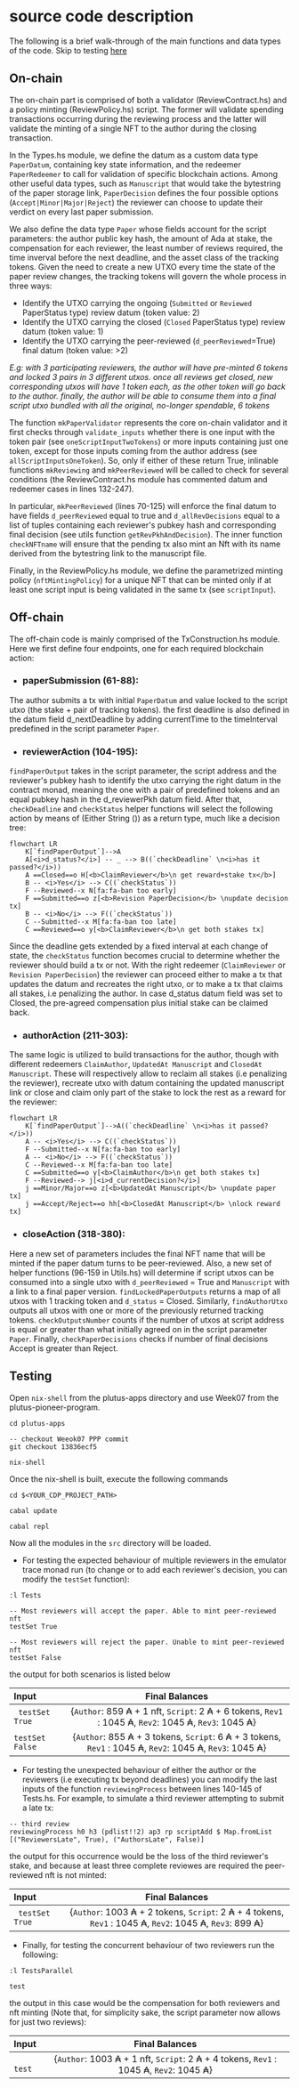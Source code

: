 # source code description

The following is a brief walk-through of the main functions and data types of the code. 
Skip to testing [here](#testing)

## On-chain

The on-chain part is comprised of both a validator (ReviewContract.hs) and a policy minting (ReviewPolicy.hs) script. The former will validate spending transactions occurring during the reviewing process and the latter will validate the minting of a single NFT to the author during the closing transaction.

In the Types.hs module, we define the datum as a custom data type `PaperDatum`, containing key state information, and the redeemer `PaperRedeemer` to call for validation of specific blockchain actions. Among other useful data types, such as `Manuscript` that would take the bytestring of the paper storage link, `PaperDecision` defines the four possible options (`Accept|Minor|Major|Reject`) the reviewer can choose to update their verdict on every last paper submission.  

We also define the data type `Paper` whose fields account for the script parameters: the author public key hash, the amount of Ada at stake, the compensation for each reviewer, the least number of reviews required, the time inverval before the next deadline, and the asset class of the tracking tokens. Given the need to create a new UTXO every time the state of the paper review changes, the tracking tokens will govern the whole process in three ways:
- Identify the UTXO carrying the ongoing (`Submitted` or `Reviewed` PaperStatus type) review datum (token value: 2)
- Identify the UTXO carrying the closed (`Closed` PaperStatus type) review datum (token value: 1)
- Identify the UTXO carrying the peer-reviewed (`d_peerReviewed`=True) final datum (token value: >2)

<i>E.g: with 3 participating reviewers, the author will have pre-minted 6 tokens and locked 3 pairs in 3 different utxos. once all reviews get closed, new corresponding utxos will have 1 token each, as the other token will go back to the author. finally, the author will be able to consume them into a final script utxo bundled with all the original, no-longer spendable, 6 tokens</i> 

The function `mkPaperValidator` represents the core on-chain validator and it first checks through `validate_inputs` whether there is one input with the token pair (see `oneScriptInputTwoTokens`) or more inputs containing just one token, except for those inputs coming from the author address (see `allScriptInputsOneToken`). So, only if either of these return True, inlinable functions `mkReviewing` and `mkPeerReviewed` will be called to check for several conditions (the ReviewContract.hs module has commented datum and redeemer cases in lines 132-247).

In particular, `mkPeerReviewed` (lines 70-125) will enforce the final datum to have fields `d_peerReviewed` equal to true and `d_allRevDecisions` equal to a list of tuples containing each reviewer's pubkey hash and corresponding final decision (see utils function `getRevPkhAndDecision`). The inner function `checkNFTname` will ensure that the pending tx also mint an Nft with its name derived from the bytestring link to the manuscript file. 

Finally, in the ReviewPolicy.hs module, we define the parametrized minting policy (`nftMintingPolicy`) for a unique NFT that can be minted only if at least one script input is being validated in the same tx (see `scriptInput`). 



## Off-chain

The off-chain code is mainly comprised of the TxConstruction.hs module. Here we first define four endpoints, one for each required blockchain action:
- ### <b>paperSubmission</b> (61-88): 

The author submits a tx with initial `PaperDatum` and value locked to the script utxo (the stake + pair of tracking tokens). the first deadline is also defined in the datum field d_nextDeadline by adding currentTime to the timeInterval predefined in the script parameter `Paper`.

- ### <b>reviewerAction</b> (104-195): 

`findPaperOutput` takes in the script parameter, the script address and the reviewer's pubkey hash to identify the utxo carrying the right datum in the contract monad, meaning the one with a pair of predefined tokens and an equal pubkey hash in the d_reviewerPkh datum field. After that, `checkDeadline` and `checkStatus` helper functions will select the following action by means of (Either String ()) as a return type, much like a decision tree:

```mermaid
flowchart LR
    K[`findPaperOutput`]-->A
    A[<i>d_status?</i>] -- _ --> B((`checkDeadline` \n<i>has it passed?</i>))
    A ==Closed==o H[<b>ClaimReviewer</b>\n get reward+stake tx</b>]
    B -- <i>Yes</i> --> C((`checkStatus`))
    F --Reviewed--x N[fa:fa-ban too early]
    F ==Submitted==o z[<b>Revision PaperDecision</b> \nupdate decision tx]
    B -- <i>No</i> --> F((`checkStatus`))
    C --Submitted--x M[fa:fa-ban too late]
    C ==Reviewed==o y[<b>ClaimReviewer</b>\n get both stakes tx]
```

Since the deadline gets extended by a fixed interval at each change of state, the `checkStatus` function becomes crucial to determine whether the reviewer should build a tx or not. With the right redeemer (`ClaimReviewer` or `Revision PaperDecision`) the reviewer can proceed either to make a tx that updates the datum and recreates the right utxo, or to make a tx that claims all stakes, i.e penalizing the author. In case d_status datum field was set to Closed, the pre-agreed compensation plus initial stake can be claimed back. 

- ### <b>authorAction</b> (211-303): 

The same logic is utilized to build transactions for the author, though with different redeemers `ClaimAuthor`, `UpdatedAt Manuscript` and `ClosedAt Manuscript`. These will respectively allow to reclaim all stakes (i.e penalizing the reviewer), recreate utxo with datum containing the updated manuscript link or close and claim only part of the stake to lock the rest as a reward for the reviewer: 

```mermaid
flowchart LR
    K[`findPaperOutput`]-->A((`checkDeadline` \n<i>has it passed?</i>))
    A -- <i>Yes</i> --> C((`checkStatus`))
    F --Submitted--x N[fa:fa-ban too early]
    A -- <i>No</i> --> F((`checkStatus`))
    C --Reviewed--x M[fa:fa-ban too late]
    C ==Submitted==o y[<b>ClaimAuthor</b>\n get both stakes tx]
    F --Reviewed--> j[<i>d_currentDecision?</i>]
    j ==Minor/Major==o z[<b>UpdatedAt Manuscript</b> \nupdate paper tx]
    j ==Accept/Reject==o hh[<b>ClosedAt Manuscript</b> \nlock reward tx]
```

- ### <b>closeAction</b> (318-380): 

Here a new set of parameters includes the final NFT name that will be minted if the paper datum turns to be peer-reviewed. Also, a new set of helper functions (96-159 in Utils.hs) will determine if script utxos can be consumed into a single utxo with `d_peerReviewed` = True and `Manuscript` with a link to a final paper version.
`findLockedPaperOutputs` returns a map of all utxos with 1 tracking token and `d_status` = Closed. Similarly, `findAuthorUtxo` outputs all utxos with one or more of the previously returned tracking tokens. `checkOutputsNumber` counts if the number of utxos at script address is equal or greater than what initially agreed on in the script parameter `Paper`. Finally, `checkPaperDecisions` checks if number of final decisions Accept is greater than Reject. 



## Testing


Open `nix-shell` from the plutus-apps directory and use Week07 from the plutus-pioneer-program.

```
cd plutus-apps 

-- checkout Weeok07 PPP commit
git checkout 13836ecf5

nix-shell
```

Once the nix-shell is built, execute the following commands

```
cd $<YOUR_CDP_PROJECT_PATH>

cabal update

cabal repl 
```
Now all the modules in the `src` directory will be loaded. 


- For testing the expected behaviour of multiple reviewers in the emulator trace monad run (to change or to add each reviewer's decision, you can modify the `testSet` function):
```
:l Tests

-- Most reviewers will accept the paper. Able to mint peer-reviewed nft 
testSet True

-- Most reviewers will reject the paper. Unable to mint peer-reviewed nft 
testSet False
``` 

the output for both scenarios is listed below


|       Input    	|  Final Balances |
|     :-------      |  :---: 	 	   |
|` testSet True`    | {`Author`: 859 ₳ + 1 nft, `Script`: 2 ₳ + 6 tokens, `Rev1` : 1045 ₳,  `Rev2`: 1045 ₳, `Rev3`: 1045 ₳}|
|`testSet False`    | {`Author`: 855 ₳ + 3 tokens, `Script`: 6 ₳ + 3 tokens, `Rev1` : 1045 ₳,  `Rev2`: 1045 ₳, `Rev3`: 1045 ₳}|



- For testing the unexpected behaviour of either the author or the reviewers (i.e executing tx beyond deadlines) you can modify the last inputs of the function `reviewingProcess` between lines 140-145 of Tests.hs. For example, to simulate a third reviewer attempting to submit a late tx:
```
-- third review
reviewingProcess h0 h3 (pdlist!!2) ap3 rp scriptAdd $ Map.fromList [("ReviewersLate", True), ("AuthorsLate", False)]
``` 
the output for this occurrence would be the loss of the third reviewer's stake, and because at least three complete reviewes are required the peer-reviewed nft is not minted:

|       Input    	|  Final Balances |
|     :-------      |  :---: 	 	   |
|` testSet True`    | {`Author`: 1003 ₳ + 2 tokens, `Script`: 2 ₳ + 4 tokens, `Rev1` : 1045 ₳,  `Rev2`: 1045 ₳, `Rev3`: 899 ₳}|


- Finally, for testing the concurrent behaviour of two reviewers run the following:

```
:l TestsParallel

test
```
the output in this case would be the compensation for both reviewers and nft minting (Note that, for simplicity sake, the script parameter now allows for just two reviews):


|       Input    	|  Final Balances |
|     :-------      |  :---: 	 	   |
|` test`    | {`Author`: 1003 ₳ + 1 nft, `Script`: 2 ₳ + 4 tokens, `Rev1` : 1045 ₳,  `Rev2`: 1045 ₳}|
